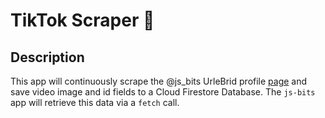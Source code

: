 # TikTok Scraper 🎵

## Description 

This app will continuously scrape the @js_bits UrleBrid profile [page](https://urlebird.com/user/js_bits/) and save video image and id fields to a Cloud Firestore Database. The `js-bits` app will retrieve this data via a `fetch` call.
